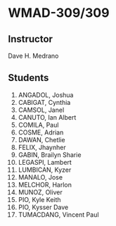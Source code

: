 <h1>WMAD-309/309</h1>

<h2>Instructor</h2>
Dave H. Medrano

<h2>Students</h2>
<ol>
  <li>ANGADOL, Joshua</li>
  <li>CABIGAT, Cynthia</li>
  <li>CAMSOL, Janel</li>
  <li>CANUTO, Ian Albert</li>
  <li>COMILA, Paul</li>
  <li>COSME, Adrian</li>
  <li>DAWAN, Chetlie</li>
  <li>FELIX, Jhaynher</li>
  <li>GABIN, Brailyn Sharie</li>
  <li>LEGASPI, Lambert</li>
  <li>LUMBICAN, Kyzer</li>
  <li>MANALO, Jose</li>
  <li>MELCHOR, Harlon</li>
  <li>MUNOZ, Oliver</li>
  <li>PIO, Kyle Keith</li>
  <li>PIO, Kysser Dave</li>
  <li>TUMACDANG, Vincent Paul</li>
</ol>
